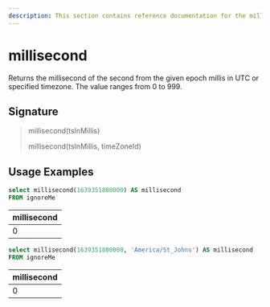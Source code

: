 ```yaml
---
description: This section contains reference documentation for the millisecond function.
---
```


# millisecond

Returns the millisecond of the second from the given epoch millis in UTC or specified timezone. 
The value ranges from 0 to 999.

## Signature

> millisecond(tsInMillis)
>
> millisecond(tsInMillis, timeZoneId)

## Usage Examples

```sql
select millisecond(1639351800000) AS millisecond
FROM ignoreMe
```

| millisecond   |
| ------------- |
| 0 |

```sql
select millisecond(1639351800000, 'America/St_Johns') AS millisecond
FROM ignoreMe
```

| millisecond   |
| ------------- |
| 0 |